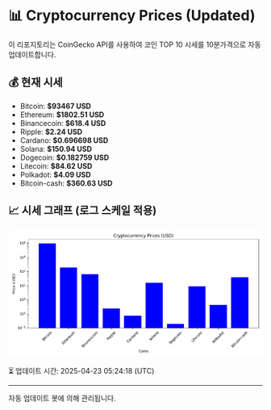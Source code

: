 
# 📊 Cryptocurrency Prices (Updated)

이 리포지토리는 CoinGecko API를 사용하여 코인 TOP 10 시세를 10분가격으로 자동 업데이트합니다.

## 💰 현재 시세
- Bitcoin: **$93467 USD**
- Ethereum: **$1802.51 USD**
- Binancecoin: **$618.4 USD**
- Ripple: **$2.24 USD**
- Cardano: **$0.696698 USD**
- Solana: **$150.94 USD**
- Dogecoin: **$0.182759 USD**
- Litecoin: **$84.62 USD**
- Polkadot: **$4.09 USD**
- Bitcoin-cash: **$360.63 USD**

## 📈 시세 그래프 (로그 스케일 적용)
![Crypto Prices](crypto_prices.png)

⏳ 업데이트 시간: 2025-04-23 05:24:18 (UTC)

---
자동 업데이트 봇에 의해 관리됩니다.
